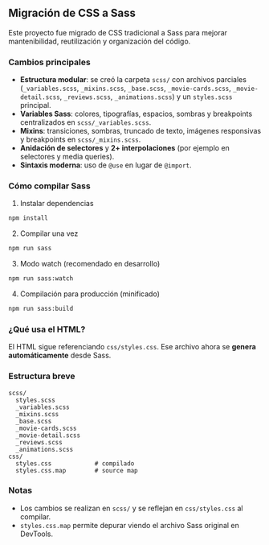## Migración de CSS a Sass

Este proyecto fue migrado de CSS tradicional a Sass para mejorar mantenibilidad, reutilización y organización del código.

### Cambios principales

- **Estructura modular**: se creó la carpeta `scss/` con archivos parciales (`_variables.scss`, `_mixins.scss`, `_base.scss`, `_movie-cards.scss`, `_movie-detail.scss`, `_reviews.scss`, `_animations.scss`) y un `styles.scss` principal.
- **Variables Sass**: colores, tipografías, espacios, sombras y breakpoints centralizados en `scss/_variables.scss`.
- **Mixins**: transiciones, sombras, truncado de texto, imágenes responsivas y breakpoints en `scss/_mixins.scss`.
- **Anidación de selectores** y **2+ interpolaciones** (por ejemplo en selectores y media queries).
- **Sintaxis moderna**: uso de `@use` en lugar de `@import`.

### Cómo compilar Sass

1. Instalar dependencias

```bash
npm install
```

2. Compilar una vez

```bash
npm run sass
```

3. Modo watch (recomendado en desarrollo)

```bash
npm run sass:watch
```

4. Compilación para producción (minificado)

```bash
npm run sass:build
```

### ¿Qué usa el HTML?

El HTML sigue referenciando `css/styles.css`. Ese archivo ahora se **genera automáticamente** desde Sass.

### Estructura breve

```
scss/
  styles.scss
  _variables.scss
  _mixins.scss
  _base.scss
  _movie-cards.scss
  _movie-detail.scss
  _reviews.scss
  _animations.scss
css/
  styles.css            # compilado
  styles.css.map        # source map
```

### Notas

- Los cambios se realizan en `scss/` y se reflejan en `css/styles.css` al compilar.
- `styles.css.map` permite depurar viendo el archivo Sass original en DevTools.
